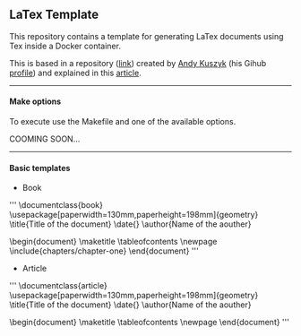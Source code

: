 ## LaTex Template

This repository contains a template for generating LaTex documents using Tex inside a Docker container.

This is based in a repository ([link](https://gitlab.com/akuszyk/template)) created by [Andy Kuszyk](http://andykuszyk.github.io/) (his Gihub [profile](https://github.com/andykuszyk)) and explained in this [article](http://andykuszyk.github.io/2020-05-19-latex-deployment-pipeline.html).

---

#### Make options
To execute use the Makefile and one of the available options.

COOMING SOON...

---

#### Basic templates

* Book

'''
\documentclass{book}
\usepackage[paperwidth=130mm,paperheight=198mm]{geometry}
\title{Title of the document}
\date{}
\author{Name of the aouther}

\begin{document}
    \maketitle
    \tableofcontents
	\newpage
    \include{chapters/chapter-one}
\end{document}
'''

* Article

'''
\documentclass{article}
\usepackage[paperwidth=130mm,paperheight=198mm]{geometry}
\title{Title of the document}
\date{}
\author{Name of the aouther}

\begin{document}
    \maketitle
    \tableofcontents
	\newpage
\end{document}
'''